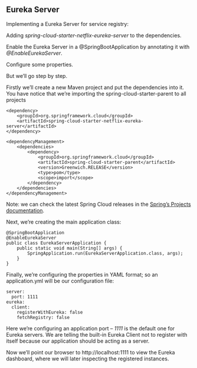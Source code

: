 ## Eureka Server

Implementing a Eureka Server for service registry:

Adding <i>spring-cloud-starter-netflix-eureka-server</i> to the dependencies.

Enable the Eureka Server in a @SpringBootApplication by annotating it with <i>@EnableEurekaServer</i>.

Configure some properties.

But we’ll go step by step.

Firstly we’ll create a new Maven project and put the dependencies into it. You have notice that we’re importing the spring-cloud-starter-parent to all projects

```
<dependency>
    <groupId>org.springframework.cloud</groupId>
    <artifactId>spring-cloud-starter-netflix-eureka-server</artifactId>
</dependency>

<dependencyManagement>
    <dependencies>
        <dependency>
            <groupId>org.springframework.cloud</groupId>
            <artifactId>spring-cloud-starter-parent</artifactId>
            <version>Greenwich.RELEASE</version>
            <type>pom</type>
            <scope>import</scope>
        </dependency>
    </dependencies>
</dependencyManagement>
```

Note: we can check the latest Spring Cloud releases in the [Spring’s Projects documentation](https://spring.io/projects/spring-cloud#learn).

Next, we’re creating the main application class:

```
@SpringBootApplication
@EnableEurekaServer
public class EurekaServerApplication {
    public static void main(String[] args) {
        SpringApplication.run(EurekaServerApplication.class, args);
    }
}
```

Finally, we’re configuring the properties in YAML format; so an application.yml will be our configuration file:

```
server:
  port: 1111
eureka:
  client:
    registerWithEureka: false
    fetchRegistry: false
```

Here we’re configuring an application port – <i>1111</i> is the default one for Eureka servers. We are telling the built-in Eureka Client not to register with itself because our application should be acting as a server.

Now we’ll point our browser to http://localhost:1111 to view the Eureka dashboard, where we will later inspecting the registered instances.
